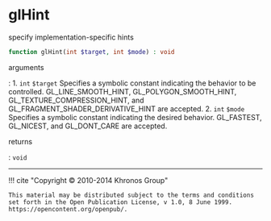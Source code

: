 # glHint
specify implementation-specific hints

```php
function glHint(int $target, int $mode) : void
```

arguments

:    1. `int` `$target` Specifies a symbolic constant indicating the behavior to
    be controlled. <constant>GL_LINE_SMOOTH_HINT</constant>,
    <constant>GL_POLYGON_SMOOTH_HINT</constant>,
    <constant>GL_TEXTURE_COMPRESSION_HINT</constant>, and
    <constant>GL_FRAGMENT_SHADER_DERIVATIVE_HINT</constant> are accepted.
    2. `int` `$mode` Specifies a symbolic constant indicating the desired
    behavior. <constant>GL_FASTEST</constant>, <constant>GL_NICEST</constant>,
    and <constant>GL_DONT_CARE</constant> are accepted.

returns

:    `void` 

---
     

!!! cite "Copyright © 2010-2014 Khronos Group"

    This material may be distributed subject to the terms and conditions set forth in the Open Publication License, v 1.0, 8 June 1999. https://opencontent.org/openpub/.